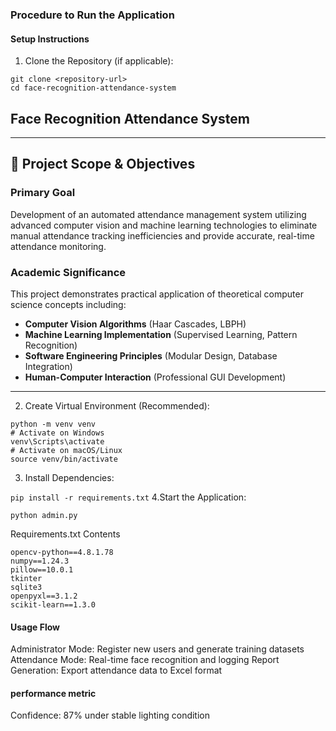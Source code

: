 ### **Procedure to Run the Application**

#### **Setup Instructions**
1. Clone the Repository (if applicable):
```
git clone <repository-url>
cd face-recognition-attendance-system
```

## Face Recognition Attendance System 

---
## 🎯 **Project Scope & Objectives**

### **Primary Goal**
Development of an automated attendance management system utilizing advanced computer vision and machine learning technologies to eliminate manual attendance tracking inefficiencies and provide accurate, real-time attendance monitoring.

### **Academic Significance**
This project demonstrates practical application of theoretical computer science concepts including:
- **Computer Vision Algorithms** (Haar Cascades, LBPH)
- **Machine Learning Implementation** (Supervised Learning, Pattern Recognition)
- **Software Engineering Principles** (Modular Design, Database Integration)
- **Human-Computer Interaction** (Professional GUI Development)

---
2. Create Virtual Environment (Recommended):

```
python -m venv venv
# Activate on Windows
venv\Scripts\activate
# Activate on macOS/Linux
source venv/bin/activate

```
3. Install Dependencies:

```pip install -r requirements.txt```
4.Start the Application:

```python admin.py```

Requirements.txt Contents
```
opencv-python==4.8.1.78
numpy==1.24.3
pillow==10.0.1
tkinter
sqlite3
openpyxl==3.1.2
scikit-learn==1.3.0
```

#### **Usage Flow**

Administrator Mode: Register new users and generate training datasets
Attendance Mode: Real-time face recognition and logging
Report Generation: Export attendance data to Excel format

#### **performance metric**
Confidence: 87% under stable lighting condition
